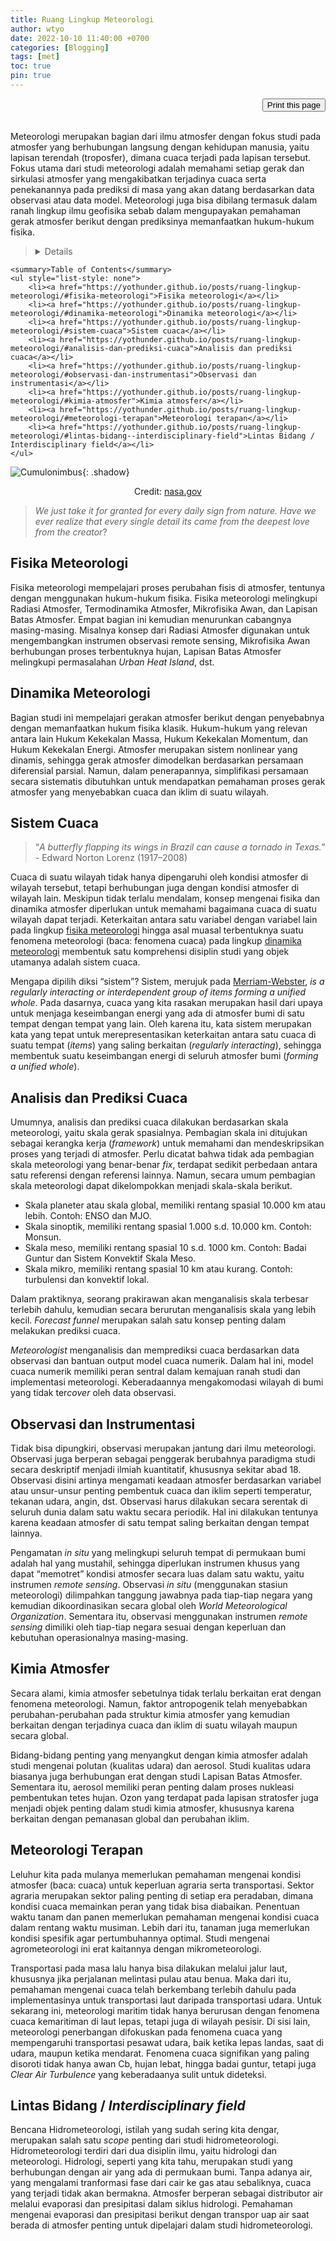 ```yaml
--- 
title: Ruang Lingkup Meteorologi 
author: wtyo 
date: 2022-10-10 11:40:00 +0700 
categories: [Blogging] 
tags: [met] 
toc: true
pin: true 
--- 
```


<div style="text-align: right;"><input onclick="window.print()" type="button" value="Print this page" /></div><br>

Meteorologi merupakan bagian dari ilmu atmosfer dengan fokus studi pada atmosfer yang berhubungan langsung dengan kehidupan manusia, yaitu lapisan terendah (troposfer), dimana cuaca terjadi pada lapisan tersebut. Fokus utama dari studi meteorologi adalah memahami setiap gerak dan sirkulasi atmosfer yang mengakibatkan terjadinya cuaca serta penekanannya pada prediksi di masa yang akan datang berdasarkan data observasi atau data model. Meteorologi juga bisa dibilang termasuk dalam ranah lingkup ilmu geofisika sebab dalam mengupayakan pemahaman gerak atmosfer berikut dengan prediksinya memanfaatkan hukum-hukum fisika.

> <details>
    <summary>Table of Contents</summary>
    <ul style="list-style: none">
        <li><a href="https://yothunder.github.io/posts/ruang-lingkup-meteorologi/#fisika-meteorologi">Fisika meteorologi</a></li>
        <li><a href="https://yothunder.github.io/posts/ruang-lingkup-meteorologi/#dinamika-meteorologi">Dinamika meteorologi</a></li>
        <li><a href="https://yothunder.github.io/posts/ruang-lingkup-meteorologi/#sistem-cuaca">Sistem cuaca</a></li>
        <li><a href="https://yothunder.github.io/posts/ruang-lingkup-meteorologi/#analisis-dan-prediksi-cuaca">Analisis dan prediksi cuaca</a></li>
        <li><a href="https://yothunder.github.io/posts/ruang-lingkup-meteorologi/#observasi-dan-instrumentasi">Observasi dan instrumentasi</a></li>
        <li><a href="https://yothunder.github.io/posts/ruang-lingkup-meteorologi/#kimia-atmosfer">Kimia atmosfer</a></li>
        <li><a href="https://yothunder.github.io/posts/ruang-lingkup-meteorologi/#meteorologi-terapan">Meteorologi terapan</a></li>
        <li><a href="https://yothunder.github.io/posts/ruang-lingkup-meteorologi/#lintas-bidang--interdisciplinary-field">Lintas Bidang / Interdisciplinary field</a></li>
    </ul>


![Cumulonimbus](https://raw.githubusercontent.com/yothunder/yothunder.github.io/main/img/posts/cloudsfromabove.jpg){: .shadow}
<p style="text-align: center; font-size: 14px">Credit: <a href="https://earthobservatory.nasa.gov/images/149490/cloudscape-at-dawn-northwest-atlantic" target="_blank">nasa.gov</a></p>

> *We just take it for granted for every daily sign from nature. Have we ever realize that every single detail its came from the deepest love from the creator*?

## Fisika Meteorologi

Fisika meteorologi mempelajari proses perubahan fisis di atmosfer, tentunya dengan menggunakan hukum-hukum fisika. Fisika meteorologi melingkupi Radiasi Atmosfer, Termodinamika Atmosfer, Mikrofisika Awan, dan Lapisan Batas Atmosfer. Empat bagian ini kemudian menurunkan cabangnya masing-masing. Misalnya konsep dari Radiasi Atmosfer digunakan untuk mengembangkan instrumen observasi remote sensing, Mikrofisika Awan berhubungan proses terbentuknya hujan, Lapisan Batas Atmosfer melingkupi permasalahan *Urban Heat Island*, dst.

## Dinamika Meteorologi

Bagian studi ini mempelajari gerakan atmosfer berikut dengan penyebabnya dengan memanfaatkan hukum fisika klasik. Hukum-hukum yang relevan antara lain Hukum Kekekalan Massa, Hukum Kekekalan Momentum, dan Hukum Kekekalan Energi. Atmosfer merupakan sistem nonlinear yang dinamis, sehingga gerak atmosfer dimodelkan berdasarkan persamaan diferensial parsial. Namun, dalam penerapannya, simplifikasi persamaan secara sistematis dibutuhkan untuk mendapatkan pemahaman proses gerak atmosfer yang menyebabkan cuaca dan iklim di suatu wilayah.

## Sistem Cuaca

> “*A butterfly flapping its wings in Brazil can cause a tornado in Texas.*” - Edward Norton Lorenz (1917–2008)

Cuaca di suatu wilayah tidak hanya dipengaruhi oleh kondisi atmosfer di wilayah tersebut, tetapi berhubungan juga dengan kondisi atmosfer di wilayah lain. Meskipun tidak terlalu mendalam, konsep mengenai fisika dan dinamika atmosfer diperlukan untuk memahami bagaimana cuaca di suatu wilayah dapat terjadi. Keterkaitan antara satu variabel dengan variabel lain pada lingkup [fisika meteorologi](https://yothunder.github.io/posts/ruang-lingkup-meteorologi/#fisika-meteorologi) hingga asal muasal terbentuknya suatu fenomena meteorologi (baca: fenomena cuaca) pada lingkup [dinamika meteorologi](https://yothunder.github.io/posts/ruang-lingkup-meteorologi/#dinamika-meteorologi) membentuk satu komprehensi disiplin studi yang objek utamanya adalah sistem cuaca.

Mengapa dipilih diksi “sistem”? Sistem, merujuk pada <a href="https://www.merriam-webster.com/dictionary/system" target="_blank">Merriam-Webster</a>, *is a regularly interacting or interdependent group of items forming a unified whole*. Pada dasarnya, cuaca yang kita rasakan merupakan hasil dari upaya untuk menjaga keseimbangan energi yang ada di atmosfer bumi di satu tempat dengan tempat yang lain. Oleh karena itu, kata sistem merupakan kata yang tepat untuk merepresentasikan keterkaitan antara satu cuaca di suatu tempat (*items*) yang saling berkaitan (*regularly interacting*), sehingga membentuk suatu keseimbangan energi di seluruh atmosfer bumi (*forming a unified whole*).

## Analisis dan Prediksi Cuaca

Umumnya, analisis dan prediksi cuaca dilakukan berdasarkan skala meteorologi, yaitu skala gerak spasialnya. Pembagian skala ini ditujukan sebagai kerangka kerja (*framework*) untuk memahami dan mendeskripsikan proses yang terjadi di atmosfer. Perlu dicatat bahwa tidak ada pembagian skala meteorologi yang benar-benar *fix*, terdapat sedikit perbedaan antara satu referensi dengan referensi lainnya. Namun, secara umum pembagian skala meteorologi dapat dikelompokkan menjadi skala-skala berikut.
- Skala planeter atau skala global, memiliki rentang spasial 10.000 km atau lebih. Contoh: ENSO dan MJO.
- Skala sinoptik, memiliki rentang spasial 1.000 s.d. 10.000 km. Contoh: Monsun.
- Skala meso, memiliki rentang spasial 10 s.d. 1000 km. Contoh: Badai Guntur dan Sistem Konvektif Skala Meso.
- Skala mikro, memiliki rentang spasial 10 km atau kurang. Contoh: turbulensi dan konvektif lokal.

Dalam praktiknya, seorang prakirawan akan menganalisis skala terbesar terlebih dahulu, kemudian secara berurutan menganalisis skala yang lebih kecil. *Forecast funnel* merupakan salah satu konsep penting dalam melakukan prediksi cuaca.

*Meteorologist* menganalisis dan memprediksi cuaca berdasarkan data observasi dan bantuan output model cuaca numerik. Dalam hal ini, model cuaca numerik memiliki peran sentral dalam kemajuan ranah studi dan implementasi meteorologi. Keberadaannya mengakomodasi wilayah di bumi yang tidak ter*cover* oleh data observasi.

## Observasi dan Instrumentasi

Tidak bisa dipungkiri, observasi merupakan jantung dari ilmu meteorologi. Observasi juga berperan sebagai penggerak berubahnya paradigma studi secara deskriptif menjadi ilmiah kuantitatif, khususnya sekitar abad 18. Observasi disini artinya mengamati keadaan atmosfer berdasarkan variabel atau unsur-unsur penting pembentuk cuaca dan iklim seperti temperatur, tekanan udara, angin, dst. Observasi harus dilakukan secara serentak di seluruh dunia dalam satu waktu secara periodik. Hal ini dilakukan tentunya karena keadaan atmosfer di satu tempat saling berkaitan dengan tempat lainnya.

Pengamatan *in situ* yang melingkupi seluruh tempat di permukaan bumi adalah hal yang mustahil, sehingga diperlukan instrumen khusus yang dapat “memotret” kondisi atmosfer secara luas dalam satu waktu, yaitu instrumen *remote sensing*. Observasi *in situ* (menggunakan stasiun meteorologi) dilimpahkan tanggung jawabnya pada tiap-tiap negara yang kemudian dikoordinasikan secara global oleh *World Meteorological Organization*. Sementara itu, observasi menggunakan instrumen *remote sensing* dimiliki oleh tiap-tiap negara sesuai dengan keperluan dan kebutuhan operasionalnya masing-masing.

## Kimia Atmosfer

Secara alami, kimia atmosfer sebetulnya tidak terlalu berkaitan erat dengan fenomena meteorologi. Namun, faktor antropogenik telah menyebabkan perubahan-perubahan pada struktur kimia atmosfer yang kemudian berkaitan dengan terjadinya cuaca dan iklim di suatu wilayah maupun secara global.

Bidang-bidang penting yang menyangkut dengan kimia atmosfer adalah studi mengenai polutan (kualitas udara) dan aerosol. Studi kualitas udara biasanya juga berhubungan erat dengan studi Lapisan Batas Atmosfer. Sementara itu, aerosol memiliki peran penting dalam proses nukleasi pembentukan tetes hujan. Ozon yang terdapat pada lapisan stratosfer juga menjadi objek penting dalam studi kimia atmosfer, khususnya karena berkaitan dengan pemanasan global dan perubahan iklim.

## Meteorologi Terapan

Leluhur kita pada mulanya memerlukan pemahaman mengenai kondisi atmosfer (baca: cuaca) untuk keperluan agraria serta transportasi. Sektor agraria merupakan sektor paling penting di setiap era peradaban, dimana kondisi cuaca memainkan peran yang tidak bisa diabaikan. Penentuan waktu tanam dan panen memerlukan pemahaman mengenai kondisi cuaca dalam rentang waktu musiman. Lebih dari itu, tanaman juga memerlukan kondisi spesifik agar pertumbuhannya optimal. Studi mengenai agrometeorologi ini erat kaitannya dengan mikrometeorologi.

Transportasi pada masa lalu hanya bisa dilakukan melalui jalur laut, khususnya jika perjalanan melintasi pulau atau benua. Maka dari itu, pemahaman mengenai cuaca telah berkembang terlebih dahulu pada implementasinya untuk transportasi laut daripada transportasi udara. Untuk sekarang ini, meteorologi maritim tidak hanya berurusan dengan fenomena cuaca kemaritiman di laut lepas, tetapi juga di wilayah pesisir. Di sisi lain, meteorologi penerbangan difokuskan pada fenomena cuaca yang mempengaruhi transportasi pesawat udara, baik ketika lepas landas, saat di udara, maupun ketika mendarat. Fenomena cuaca signifikan yang paling disoroti tidak hanya awan Cb, hujan lebat, hingga badai guntur, tetapi juga *Clear Air Turbulence* yang keberadaanya sulit untuk dideteksi.

## Lintas Bidang / *Interdisciplinary field*

Bencana Hidrometeorologi, istilah yang sudah sering kita dengar, merupakan salah satu *scope* penting dari studi hidrometeorologi. Hidrometeorologi terdiri dari dua disiplin ilmu, yaitu hidrologi dan meteorologi. Hidrologi, seperti yang kita tahu, merupakan studi yang berhubungan dengan air yang ada di permukaan bumi. Tanpa adanya air, yang mengalami tranformasi fase dari cair ke gas atau sebaliknya, cuaca yang terjadi tidak akan bermakna. Atmosfer berperan sebagai distributor air melalui evaporasi dan presipitasi dalam siklus hidrologi. Pemahaman mengenai evaporasi dan presipitasi berikut dengan transpor uap air saat berada di atmosfer penting untuk dipelajari dalam studi hidrometeorologi.